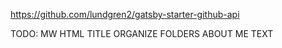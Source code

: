 https://github.com/lundgren2/gatsby-starter-github-api

TODO:
MW
HTML TITLE
ORGANIZE FOLDERS
ABOUT ME TEXT